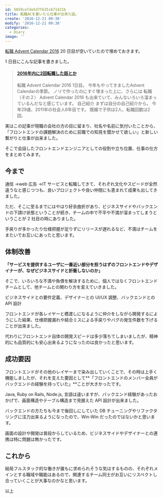 ```yaml
---
id: 5859cefde5d7f635c671421b
title: 転職ACを書いたら仕事が出来た話。
create: '2016-12-21 09:38'
modify: '2016-12-21 09:38'
categories:
  - Diary
image: ''
---
```


[転職 Advent Calendar 2016](http://qiita.com/advent-calendar/2016/job) 20 日目が空いていたので埋めておきます。

1 日目にこんな記事を書きました。

<blockquote class="embedly-card" data-card-key="efc9713d77434ae8b88ef22dda0a91e8" data-card-controls="0" data-card-width="500" data-card-type="article" data-card-align="left"><h4><a href="https://blog.yug1224.com/archives/583ebdfdb5b42a135a9a608f">2016年内に2回転職した話とか</a></h4><p>転職 Advent Calendar 2016 1日目。 今年もやってきましたAdvent Calendarの季節。 ノリで作ったのにすぐ埋まった上に、さらには 転職（その２） Advent Calendar 2016 も出来ていて、みんないろいろ溜まっているんだなと感じています。 自己紹介 まずは自分の自己紹介から。 今年29歳、2011卒の社会人6年目です。 既婚で子供は2人、転職回数は2回、</p></blockquote>
<script async src="//cdn.embedly.com/widgets/platform.js" charset="UTF-8"></script>

実はこの記事が現職の会社の方の目に留まり、社名や名前に気付いたことから、「フロントエンドの課題解決のために前職での知見を聞かせて欲しい」と新しい繋がりと仕事が出来ました。

そこで会話したフロントエンドエンジニアとしての役割や立ち位置、仕事の仕方をまとめてみます。

<!-- more -->

## 今まで

通信 →web 広告 →IT サービスと転職してきて、それぞれ文化やスピードが全然違うなと感じつつも、良いプロジェクトや良い仲間にも恵まれて成果も出してきました。

ただ、そこに至るまでにはやはり紆余曲折があり、ビジネスサイドやバックエンドの下請け状態ということが続き、チームの中で不平や不満が溜まってしまうということが 2 社目の時にありました。

手戻りが多かったり仕様把握が足りずにリリースが遅れるなど、不満はチームをまたいでお互いにあったと思います。

## 体制改善

**「サービスを提供するユーザに一番近い部分を担うはずのフロントエンドやデザイナーが、なぜビジネスサイドと折衝しないのか」**

そこで、いろいろな不満や負債を解決するために、個人ではなくフロントエンドチームとして、他チームとの関わり方を変えていきました。

ビジネスサイドとの要件定義、デザイナーとの UI/UX 調整、バックエンドとの API 設計

フロントエンドが各レイヤーと橋渡しになるように仲介をしながら開発するにようにした結果、仕様把握漏れや結合ミスによる手戻りやバグの発生件数を下げることが出来ました。

代わりにフロントエンド自体の開発スピードは多少落ちてしまいましたが、精神的にも品質的にも安心出来るようになったのは良かったと思います。

## 成功要因

フロントエンドがその他のレイヤーまで染み出していくことで、その時は上手く機能しましたが、それを支えた要因として**「フロントエンドのメンバー全員がバックエンドの経験を持っていた」**ことが大きかったです。

Java, Ruby on Rails, Node.js, 言語は違いますが、バックエンド経験があったおかげで、画面構造やテーブル構造まで見据えた API 設計が出来ました。

バックエンドの方たちも今まで後回しにしていた DB チューニングやリファクタリングに注力出来るようになったので、Win-Win だったのではないかと思います。

画面の設計や開発は普段からしているため、ビジネスサイドやデザイナーとの連携は特に問題は無かったです。

## これから

結局フルスタック的な働きが誰もに求められそうな気はするものの、それぞれメインとする職域や職能はあるので、関連するチーム同士がお互いにリスペクトし合っていくことが大事なのかなと思います。

以上
